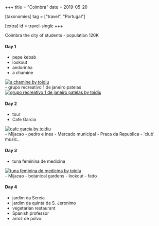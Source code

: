 +++
title = "Coimbra"
date = 2019-05-20

[taxonomies]
tag = ["travel", "Portugal"]

[extra]
id = travel-single
+++

Coimbra the city of students - population 120K
<!-- more -->

#### Day 1
- pepe kebab
- lookout
- andorinha
- a chamine
<div class='pixels-photo'>
<a href='https://500px.com/photo/306505859/a-chamine-by-toidiu' alt='a chamine by toidiu'>
    <img src='https://drscdn.500px.org/photo/306505859/m%3D900/v2?user_id=72462251&webp=true&sig=bd522897dc14d0646a393d3af471001f7ad859e89541cd1b53b498ca3ceb76f9' alt='a chamine by toidiu'>
</a>
</div>
- grupo recreativo 1 de janeiro patelas
<div class='pixels-photo'>
<a href='https://500px.com/photo/306505911/grupo-recreativo-1-de-janeiro-patelas-by-toidiu' alt='grupo recreativo 1 de janeiro patelas by toidiu'>
    <img src='https://drscdn.500px.org/photo/306505911/m%3D900/v2?user_id=72462251&webp=true&sig=e577236ae569b4b3a6f5a2e3b93777a4c124146bd8e4523052b39db8573a6f01' alt='grupo recreativo 1 de janeiro patelas by toidiu'>
</a>
</div>

#### Day 2
- tour
- Cafe Garcia
<div class='pixels-photo is-large'>
<a href='https://500px.com/photo/306506027/cafe-garcia-by-toidiu' alt='cafe garcia by toidiu on 500px.com'>
    <img src='https://drscdn.500px.org/photo/306506027/m%3D900/v2?user_id=72462251&webp=true&sig=45ed4a1979013200cb0c98488e828adaaa26b0e61eb4bde10af41b68ace79171' alt='cafe garcia by toidiu'>
</a>
</div>
- Mijacao
- pedro e ines
- Mercado municipal
- Praca da Republica
  - 'club' music..

#### Day 3
- tuna feminina de medicina
<div class='pixels-photo is-large'>
<a href='https://500px.com/photo/306506093/tuna-feminina-de-medicina-by-toidiu' alt='tuna feminina de medicina by toidiu'>
    <img src='https://drscdn.500px.org/photo/306506093/m%3D900/v2?user_id=72462251&webp=true&sig=d7cf3e80ec808938dfd1831494933f66469e9617067e4869e18b806295965ce7' alt='tuna feminina de medicina by toidiu'>
</a>
</div>
- Mijacao
- botanical gardens
- lookout
- fado

#### Day 4
- jardim da Sereia
- jardim da quinta de S. Jeronimo
- vegetarian restaurant
- Spanish professor
- arroz de polvo


